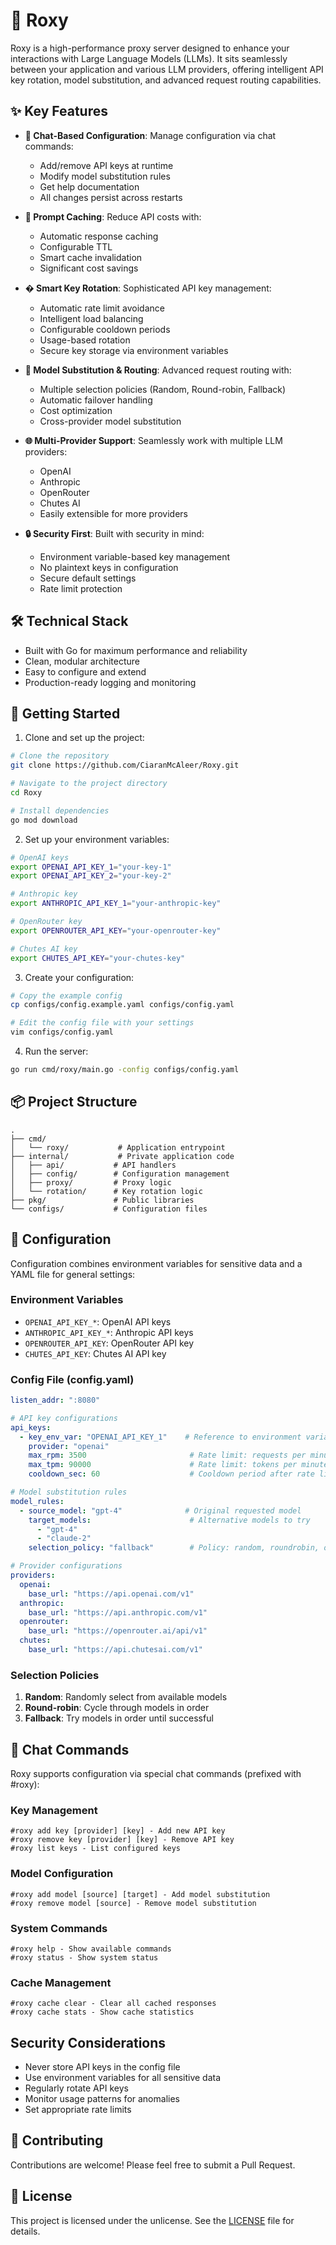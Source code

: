 # 🚀 Roxy

Roxy is a high-performance proxy server designed to enhance your interactions with Large Language Models (LLMs). It sits seamlessly between your application and various LLM providers, offering intelligent API key rotation, model substitution, and advanced request routing capabilities.

## ✨ Key Features

- **💬 Chat-Based Configuration**: Manage configuration via chat commands:
  - Add/remove API keys at runtime
  - Modify model substitution rules
  - Get help documentation
  - All changes persist across restarts

- **🧠 Prompt Caching**: Reduce API costs with:
  - Automatic response caching
  - Configurable TTL
  - Smart cache invalidation
  - Significant cost savings

- **� Smart Key Rotation**: Sophisticated API key management:
  - Automatic rate limit avoidance
  - Intelligent load balancing
  - Configurable cooldown periods
  - Usage-based rotation
  - Secure key storage via environment variables

- **🔄 Model Substitution & Routing**: Advanced request routing with:
  - Multiple selection policies (Random, Round-robin, Fallback)
  - Automatic failover handling
  - Cost optimization
  - Cross-provider model substitution

- **🌐 Multi-Provider Support**: Seamlessly work with multiple LLM providers:
  - OpenAI
  - Anthropic
  - OpenRouter
  - Chutes AI
  - Easily extensible for more providers

- **🔒 Security First**: Built with security in mind:
  - Environment variable-based key management
  - No plaintext keys in configuration
  - Secure default settings
  - Rate limit protection

## 🛠️ Technical Stack

- Built with Go for maximum performance and reliability
- Clean, modular architecture
- Easy to configure and extend
- Production-ready logging and monitoring

## 🚀 Getting Started

1. Clone and set up the project:
```bash
# Clone the repository
git clone https://github.com/CiaranMcAleer/Roxy.git

# Navigate to the project directory
cd Roxy

# Install dependencies
go mod download
```

2. Set up your environment variables:
```bash
# OpenAI keys
export OPENAI_API_KEY_1="your-key-1"
export OPENAI_API_KEY_2="your-key-2"

# Anthropic key
export ANTHROPIC_API_KEY_1="your-anthropic-key"

# OpenRouter key
export OPENROUTER_API_KEY="your-openrouter-key"

# Chutes AI key
export CHUTES_API_KEY="your-chutes-key"
```

3. Create your configuration:
```bash
# Copy the example config
cp configs/config.example.yaml configs/config.yaml

# Edit the config file with your settings
vim configs/config.yaml
```

4. Run the server:
```bash
go run cmd/roxy/main.go -config configs/config.yaml
```

## 📦 Project Structure

```
.
├── cmd/
│   └── roxy/           # Application entrypoint
├── internal/           # Private application code
│   ├── api/           # API handlers
│   ├── config/        # Configuration management
│   ├── proxy/         # Proxy logic
│   └── rotation/      # Key rotation logic
├── pkg/               # Public libraries
└── configs/           # Configuration files
```

## 📝 Configuration

Configuration combines environment variables for sensitive data and a YAML file for general settings:

### Environment Variables

- `OPENAI_API_KEY_*`: OpenAI API keys
- `ANTHROPIC_API_KEY_*`: Anthropic API keys
- `OPENROUTER_API_KEY`: OpenRouter API key
- `CHUTES_API_KEY`: Chutes AI API key

### Config File (config.yaml)

```yaml
listen_addr: ":8080"

# API key configurations
api_keys:
  - key_env_var: "OPENAI_API_KEY_1"    # Reference to environment variable
    provider: "openai"
    max_rpm: 3500                       # Rate limit: requests per minute
    max_tpm: 90000                      # Rate limit: tokens per minute
    cooldown_sec: 60                    # Cooldown period after rate limit

# Model substitution rules
model_rules:
  - source_model: "gpt-4"              # Original requested model
    target_models:                      # Alternative models to try
      - "gpt-4"
      - "claude-2"
    selection_policy: "fallback"        # Policy: random, roundrobin, or fallback

# Provider configurations
providers:
  openai:
    base_url: "https://api.openai.com/v1"
  anthropic:
    base_url: "https://api.anthropic.com/v1"
  openrouter:
    base_url: "https://openrouter.ai/api/v1"
  chutes:
    base_url: "https://api.chutesai.com/v1"
```

### Selection Policies

1. **Random**: Randomly select from available models
2. **Round-robin**: Cycle through models in order
3. **Fallback**: Try models in order until successful

## 💬 Chat Commands

Roxy supports configuration via special chat commands (prefixed with #roxy):

### Key Management
```
#roxy add key [provider] [key] - Add new API key
#roxy remove key [provider] [key] - Remove API key
#roxy list keys - List configured keys
```

### Model Configuration
```
#roxy add model [source] [target] - Add model substitution
#roxy remove model [source] - Remove model substitution
```

### System Commands
```
#roxy help - Show available commands
#roxy status - Show system status
```

### Cache Management
```
#roxy cache clear - Clear all cached responses
#roxy cache stats - Show cache statistics
```

##  Security Considerations

- Never store API keys in the config file
- Use environment variables for all sensitive data
- Regularly rotate API keys
- Monitor usage patterns for anomalies
- Set appropriate rate limits

## 🤝 Contributing

Contributions are welcome! Please feel free to submit a Pull Request.

## 📜 License

This project is licensed under the unlicense. See the [LICENSE](LICENSE) file for details.